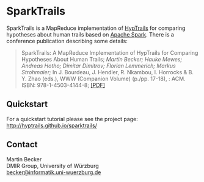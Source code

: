 # SparkTrails
SparkTrails is a MapReduce implementation of [HypTrails](http://hyptrails.github.io) for comparing 
hypotheses about human trails based on [Apache Spark](http://spark.apache.org/).
There is a conference publication describing some details:

> SparkTrails: A MapReduce Implementation of HypTrails for
Comparing Hypotheses About Human Trails; *Martin Becker; Hauke Mewes; Andreas Hotho; Dimitar Dimitrov; Florian Lemmerich; Markus Strohmaier;* In J. Bourdeau, J. Hendler, R. Nkambou, I. Horrocks & B. Y. Zhao (eds.), WWW (Companion Volume) (p./pp. 17-18), : ACM. ISBN: 978-1-4503-4144-8; [[PDF]](dmir.org/pub/2016/sparktrails.pdf)

## Quickstart
For a quickstart tutorial please see the project page: http://hyptrails.github.io/sparktrails/


## Contact
Martin Becker  
DMIR Group, University of Würzburg  
becker@informatik.uni-wuerzburg.de
